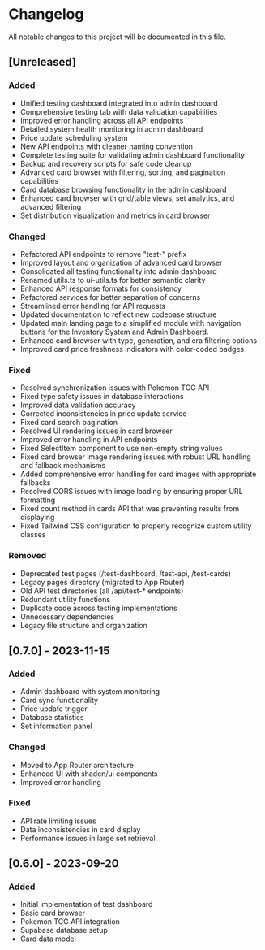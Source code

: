 # Changelog

All notable changes to this project will be documented in this file.

## [Unreleased]

### Added

- Unified testing dashboard integrated into admin dashboard
- Comprehensive testing tab with data validation capabilities
- Improved error handling across all API endpoints
- Detailed system health monitoring in admin dashboard
- Price update scheduling system
- New API endpoints with cleaner naming convention
- Complete testing suite for validating admin dashboard functionality
- Backup and recovery scripts for safe code cleanup
- Advanced card browser with filtering, sorting, and pagination capabilities
- Card database browsing functionality in the admin dashboard
- Enhanced card browser with grid/table views, set analytics, and advanced filtering
- Set distribution visualization and metrics in card browser

### Changed

- Refactored API endpoints to remove "test-" prefix
- Improved layout and organization of advanced card browser
- Consolidated all testing functionality into admin dashboard
- Renamed utils.ts to ui-utils.ts for better semantic clarity
- Enhanced API response formats for consistency
- Refactored services for better separation of concerns
- Streamlined error handling for API requests
- Updated documentation to reflect new codebase structure
- Updated main landing page to a simplified module with navigation buttons for the Inventory System and Admin Dashboard.
- Enhanced card browser with type, generation, and era filtering options
- Improved card price freshness indicators with color-coded badges

### Fixed

- Resolved synchronization issues with Pokemon TCG API
- Fixed type safety issues in database interactions
- Improved data validation accuracy
- Corrected inconsistencies in price update service
- Fixed card search pagination
- Resolved UI rendering issues in card browser
- Improved error handling in API endpoints
- Fixed SelectItem component to use non-empty string values
- Fixed card browser image rendering issues with robust URL handling and fallback mechanisms
- Added comprehensive error handling for card images with appropriate fallbacks
- Resolved CORS issues with image loading by ensuring proper URL formatting
- Fixed count method in cards API that was preventing results from displaying
- Fixed Tailwind CSS configuration to properly recognize custom utility classes

### Removed

- Deprecated test pages (/test-dashboard, /test-api, /test-cards)
- Legacy pages directory (migrated to App Router)
- Old API test directories (all /api/test-* endpoints)
- Redundant utility functions
- Duplicate code across testing implementations
- Unnecessary dependencies
- Legacy file structure and organization

## [0.7.0] - 2023-11-15

### Added

- Admin dashboard with system monitoring
- Card sync functionality
- Price update trigger
- Database statistics
- Set information panel

### Changed

- Moved to App Router architecture
- Enhanced UI with shadcn/ui components
- Improved error handling

### Fixed

- API rate limiting issues
- Data inconsistencies in card display
- Performance issues in large set retrieval

## [0.6.0] - 2023-09-20

### Added

- Initial implementation of test dashboard
- Basic card browser
- Pokemon TCG API integration
- Supabase database setup
- Card data model